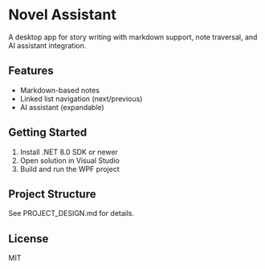 # Novel Assistant

A desktop app for story writing with markdown support, note traversal, and AI assistant integration.

## Features
- Markdown-based notes
- Linked list navigation (next/previous)
- AI assistant (expandable)

## Getting Started
1. Install .NET 8.0 SDK or newer
2. Open solution in Visual Studio
3. Build and run the WPF project

## Project Structure
See PROJECT_DESIGN.md for details.

## License
MIT
